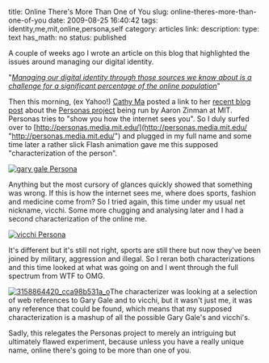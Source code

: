 title: Online There's More Than One of You
slug: online-theres-more-than-one-of-you
date: 2009-08-25 16:40:42
tags: identity,me,mit,online,persona,self
category: articles
link: 
description: 
type: text
has_math: no
status: published

A couple of weeks ago I wrote an article on this blog that highlighted the issues around managing our digital identity.

"[*Managing our digital identity through those sources we know about is a challenge for a significant percentage of the online population*](/2009/08/10/harvesting-your-digital-dandruff-crumbs-and-footprints-for-fun-and-profit/ "/2009/08/10/harvesting-your-digital-dandruff-crumbs-and-footprints-for-fun-and-profit/")"

Then this morning, (ex Yahoo!) [Cathy Ma](http://twitter.com/cathyma "http://twitter.com/cathyma") posted a link to her [recent blog post](http://cathyma.com/2009/08/307/trackback/ "http://cathyma.com/2009/08/307/trackback/") about the [Personas project](http://personas.media.mit.edu/ "http://personas.media.mit.edu/") being run by Aaron Zinman at MIT. Personas tries to "show you how the internet sees you". So I duly surfed over to [http://personas.media.mit.edu/](http://personas.media.mit.edu/ "http://personas.media.mit.edu/") and plugged in my full name and some time later a rather slick Flash animation gave me this supposed "characterization of the person".

<!-- TEASER_END -->


[![gary gale Persona](/wp-content/uploads/2009/08/gary-gale-Persona-300x94.jpg "gary gale Persona")](/wp-content/uploads/2009/08/gary-gale-Persona.jpg "/wp-content/uploads/2009/08/gary-gale-Persona.jpg")



Anything but the most cursory of glances quickly showed that something was wrong. If this is how the internet sees me, where does sports, fashion and medicine come from? So I tried again, this time under my usual net nickname, vicchi. Some more chugging and analysing later and I had a second characterization of the online me.

[![vicchi Persona](/wp-content/uploads/2009/08/vicchi-Persona-300x94.jpg "vicchi Persona")](/wp-content/uploads/2009/08/vicchi-Persona.jpg "/wp-content/uploads/2009/08/vicchi-Persona.jpg")

It's different but it's still not right, sports are still there but now they've been joined by military, aggression and illegal. So I reran both characterizations and this time looked at what was going on and I went through the full spectrum from WTF to OMG.

[![3158864420_cca98b531a_o](/wp-content/uploads/2009/08/3158864420_cca98b531a_o-300x193.jpg "3158864420_cca98b531a_o")](http://www.flickr.com/photos/7855449@N02/3158864420/ "http://www.flickr.com/photos/7855449@N02/3158864420/")The characterizer was looking at a selection of web references to Gary Gale and to vicchi, but it wasn't just me, it was any reference that could be found, which means that my supposed characterization is a mashup of all the possible Gary Gale's and vicchi's.

Sadly, this relegates the Personas project to merely an intriguing but ultimately flawed experiment, because unless you have a really unique name, online there's going to be more than one of you.

